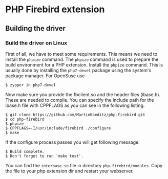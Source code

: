 # PHP Firebird extension

## Building the driver

### Build the driver on Linux
First of all, we have to meet some requirements. This means we need to install the `phpize` command. The `phpize` command is used to prepare the build environment for a PHP extension.
Install the `phpize` command. This is usually done by installing the `php7-devel` package using the system's package manager.
For OpenSuse use
```
$ zypper in php7-devel
```

Now make sure you provide the fbclient.so and the header files (ibase.h). These are needed to compile. You can specify the include path for the ibase.h file with CPPFLAGS as you can see in the following listing.
```
$ git clone https://github.com/MartinKoeditz/php-firebird.git
$ cd php-firebird
$ phpize
$ CPPFLAGS=-I/usr/include/firebird ./configure
$ make
```
If the configure process passes you will get following message:
```
$ Build complete.
$ Don't forget to run 'make test'.
```
You can find the `interbase.so` file in directory `php-firebird/modules`. Copy the file to your php extension dir and restart your webserver.
